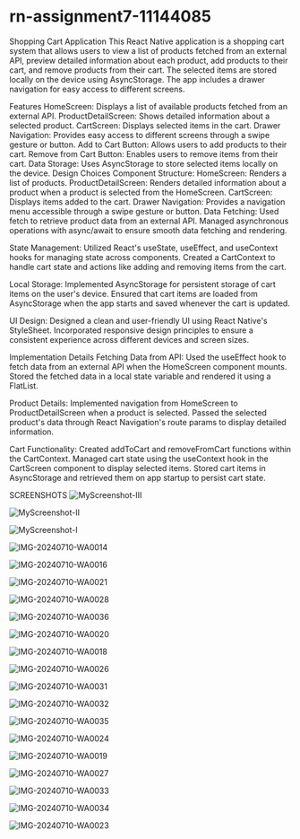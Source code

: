 # rn-assignment7-11144085
Shopping Cart Application
This React Native application is a shopping cart system that allows users to view a list of products fetched from an external API, preview detailed information about each product, add products to their cart, and remove products from their cart. The selected items are stored locally on the device using AsyncStorage. The app includes a drawer navigation for easy access to different screens.

Features
HomeScreen: Displays a list of available products fetched from an external API.
ProductDetailScreen: Shows detailed information about a selected product.
CartScreen: Displays selected items in the cart.
Drawer Navigation: Provides easy access to different screens through a swipe gesture or button.
Add to Cart Button: Allows users to add products to their cart.
Remove from Cart Button: Enables users to remove items from their cart.
Data Storage: Uses AsyncStorage to store selected items locally on the device.
Design Choices
Component Structure:
HomeScreen: Renders a list of products.
ProductDetailScreen: Renders detailed information about a product when a product is selected from the HomeScreen.
CartScreen: Displays items added to the cart.
Drawer Navigation: Provides a navigation menu accessible through a swipe gesture or button.
Data Fetching: Used fetch to retrieve product data from an external API. Managed asynchronous operations with async/await to ensure smooth data fetching and rendering.

State Management: Utilized React's useState, useEffect, and useContext hooks for managing state across components. Created a CartContext to handle cart state and actions like adding and removing items from the cart.

Local Storage: Implemented AsyncStorage for persistent storage of cart items on the user's device. Ensured that cart items are loaded from AsyncStorage when the app starts and saved whenever the cart is updated.

UI Design: Designed a clean and user-friendly UI using React Native's StyleSheet. Incorporated responsive design principles to ensure a consistent experience across different devices and screen sizes.

Implementation Details
Fetching Data from API: Used the useEffect hook to fetch data from an external API when the HomeScreen component mounts. Stored the fetched data in a local state variable and rendered it using a FlatList.

Product Details: Implemented navigation from HomeScreen to ProductDetailScreen when a product is selected. Passed the selected product's data through React Navigation's route params to display detailed information.

Cart Functionality: Created addToCart and removeFromCart functions within the CartContext. Managed cart state using the useContext hook in the CartScreen component to display selected items. Stored cart items in AsyncStorage and retrieved them on app startup to persist cart state.

SCREENSHOTS
![MyScreenshot-III](https://github.com/Bansah-Kplorla/rn-assignment7-11144085/assets/170067731/b41f2705-33fd-4192-a76b-1434c5879581)


![MyScreenshot-II](https://github.com/Bansah-Kplorla/rn-assignment7-11144085/assets/170067731/2a48ca4e-f966-4c8b-9beb-17bca0a66fb8)


![MyScreenshot-I](https://github.com/Bansah-Kplorla/rn-assignment7-11144085/assets/170067731/3797525e-ee56-4d35-95ae-9255f152ee2c)

![IMG-20240710-WA0014](https://github.com/Bansah-Kplorla/rn-assignment7-11144085/assets/170067731/99020aa6-2fa9-4ecb-bcb9-dc9037f86616)

![IMG-20240710-WA0016](https://github.com/Bansah-Kplorla/rn-assignment7-11144085/assets/170067731/48896e89-6712-4562-aac3-6bdce573096f)

![IMG-20240710-WA0021](https://github.com/Bansah-Kplorla/rn-assignment7-11144085/assets/170067731/afe3fbf4-b545-4dea-8863-10d895c1aa7f)

![IMG-20240710-WA0028](https://github.com/Bansah-Kplorla/rn-assignment7-11144085/assets/170067731/a5a55a10-e56a-43a7-970f-1fd190945661)

![IMG-20240710-WA0036](https://github.com/Bansah-Kplorla/rn-assignment7-11144085/assets/170067731/05654e0e-51dc-4c0f-ad0c-212f513d2ea0)

![IMG-20240710-WA0020](https://github.com/Bansah-Kplorla/rn-assignment7-11144085/assets/170067731/9b0dbe8c-cd61-4d5b-93cd-2a2960aa9ec2)

![IMG-20240710-WA0018](https://github.com/Bansah-Kplorla/rn-assignment7-11144085/assets/170067731/75844261-a9ed-4bec-8416-3a744fcba7f2)

![IMG-20240710-WA0026](https://github.com/Bansah-Kplorla/rn-assignment7-11144085/assets/170067731/74bf6d49-1978-46bb-bc79-bb52f279103e)

![IMG-20240710-WA0031](https://github.com/Bansah-Kplorla/rn-assignment7-11144085/assets/170067731/adc6fdc4-2bd3-445b-9307-09e2a2192f7c)

![IMG-20240710-WA0032](https://github.com/Bansah-Kplorla/rn-assignment7-11144085/assets/170067731/eb7c4900-6d39-4f5c-af71-c20753d80a4a)

![IMG-20240710-WA0035](https://github.com/Bansah-Kplorla/rn-assignment7-11144085/assets/170067731/3ce0c9e5-863d-4a1c-9263-713c3a4d7ef0)

![IMG-20240710-WA0024](https://github.com/Bansah-Kplorla/rn-assignment7-11144085/assets/170067731/996313ec-5712-4103-8a65-7b1c1cbf809f)

![IMG-20240710-WA0019](https://github.com/Bansah-Kplorla/rn-assignment7-11144085/assets/170067731/40e8fbe1-42cf-4288-aa98-ca5e6652da89)

![IMG-20240710-WA0027](https://github.com/Bansah-Kplorla/rn-assignment7-11144085/assets/170067731/e046e9ad-de71-4edf-906e-ab141c289f0b)

![IMG-20240710-WA0033](https://github.com/Bansah-Kplorla/rn-assignment7-11144085/assets/170067731/cac39ddf-a4a8-4008-9cc5-6d2cc214e1d8)

![IMG-20240710-WA0034](https://github.com/Bansah-Kplorla/rn-assignment7-11144085/assets/170067731/f4cf3a06-f559-4bae-8dd6-f85c31c22a84)

![IMG-20240710-WA0023](https://github.com/Bansah-Kplorla/rn-assignment7-11144085/assets/170067731/f852f3a6-c850-4f2e-8e6c-12916a58cb89)



















